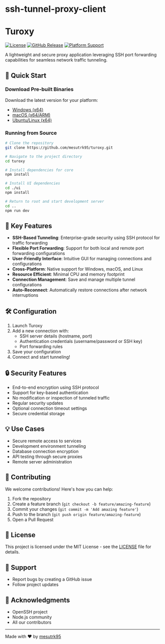 # ssh-tunnel-proxy-client
# Turoxy

[![License](https://img.shields.io/github/license/mesutrk95/turoxy)](https://github.com/mesutrk95/turoxy/blob/main/LICENSE)
[![GitHub Release](https://img.shields.io/github/v/release/mesutrk95/turoxy)](https://github.com/mesutrk95/turoxy/releases)
[![Platform Support](https://img.shields.io/badge/platform-Windows%20%7C%20macOS%20%7C%20Linux-blue)]()

A lightweight and secure proxy application leveraging SSH port forwarding capabilities for seamless network traffic tunneling.

## 🚀 Quick Start

### Download Pre-built Binaries

Download the latest version for your platform:

- [Windows (x64)](https://github.com/mesutrk95/turoxy/releases)
- [macOS (x64/ARM)](https://github.com/mesutrk95/turoxy/releases)
- [Ubuntu/Linux (x64)](https://github.com/mesutrk95/turoxy/releases)

### Running from Source

```bash
# Clone the repository
git clone https://github.com/mesutrk95/turoxy.git

# Navigate to the project directory
cd turoxy

# Install dependencies for core
npm install

# Install UI dependencies
cd ./ui
npm install

# Return to root and start development server
cd ..
npm run dev
```

## 🔑 Key Features

- **SSH-Based Tunneling**: Enterprise-grade security using SSH protocol for traffic forwarding
- **Flexible Port Forwarding**: Support for both local and remote port forwarding configurations
- **User-Friendly Interface**: Intuitive GUI for managing connections and configurations
- **Cross-Platform**: Native support for Windows, macOS, and Linux
- **Resource Efficient**: Minimal CPU and memory footprint
- **Connection Management**: Save and manage multiple tunnel configurations
- **Auto-Reconnect**: Automatically restore connections after network interruptions

## 🛠️ Configuration

1. Launch Turoxy
2. Add a new connection with:
   - SSH server details (hostname, port)
   - Authentication credentials (username/password or SSH key)
   - Port forwarding rules
3. Save your configuration
4. Connect and start tunneling!

## 🔒 Security Features

- End-to-end encryption using SSH protocol
- Support for key-based authentication
- No modification or inspection of tunneled traffic
- Regular security updates
- Optional connection timeout settings
- Secure credential storage

## 💡 Use Cases

- Secure remote access to services
- Development environment tunneling
- Database connection encryption
- API testing through secure proxies
- Remote server administration

## 📝 Contributing

We welcome contributions! Here's how you can help:

1. Fork the repository
2. Create a feature branch (`git checkout -b feature/amazing-feature`)
3. Commit your changes (`git commit -m 'Add amazing feature'`)
4. Push to the branch (`git push origin feature/amazing-feature`)
5. Open a Pull Request

## 📜 License

This project is licensed under the MIT License - see the [LICENSE](LICENSE) file for details.

## 🤝 Support

- Report bugs by creating a GitHub issue
- Follow project updates

## 🙏 Acknowledgments

- OpenSSH project
- Node.js community
- All our contributors

---

Made with ❤️ by [mesutrk95](https://github.com/mesutrk95)